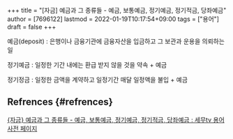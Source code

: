 +++
title = "[자금] 예금과 그 종류들 - 예금, 보통예금, 정기예금, 정기적금, 당좌예금"
author = [7696122]
lastmod = 2022-01-19T10:17:54+09:00
tags = ["용어"]
draft = false
+++

예금(deposit)
: 은행이나 금융기관에 금융자산을 입금하고 그 보관과 운용을 의뢰하는 일

정기예금
: 일정한 기간 내에는 환급 받지 않을 것을 약속 + 예금

정기정금
: 일정한 금액을 계약하고 일정기간 매달 일정액을 불입 + 예금


## Refrences {#refrences}

[{자금} 예금과 그 종류들 - 예금, 보통예금, 정기예금, 정기적금, 당좌예금 : 세무tv 용어사전 페이지](https://semu.tv/glossary/?q=YToyOntzOjEyOiJrZXl3b3JkX3R5cGUiO3M6MzoiYWxsIjtzOjQ6InBhZ2UiO2k6Njt9&bmode=view&idx=3654783&t=board)

